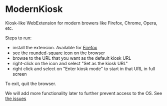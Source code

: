 # ModernKiosk

Kiosk-like WebExtension for modern browers like Firefox, Chrome, Opera, etc.

Steps to run:

 * install the extension. Available for [Firefox](https://addons.mozilla.org/en-US/firefox/addon/modern-kiosk/)
 * see the [rounded-square icon](icons/ModernKiosk.svg) on the browser
 * browse to the URL that you want as the default kiosk URL
 * right-click on the icon and select "Set as the kiosk URL"
 * right click and select on "Enter kiosk mode" to start in that URL in full screen

To exit, quit the browser.

We will add more functionality later to further prevent access to the OS. See [the issues](https://github.com/racketlogger/ModernKiosk/issues)
